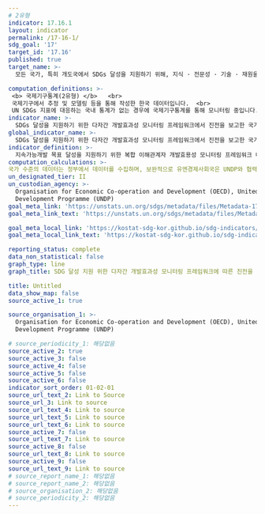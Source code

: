 ```yaml
---
# 2유형
indicator: 17.16.1
layout: indicator
permalink: /17-16-1/
sdg_goal: '17'
target_id: '17.16'
published: true
target_name: >-
  모든 국가, 특히 개도국에서 SDGs 달성을 지원하기 위해, 지식 · 전문성 · 기술 · 재원을 동원 공유하는 다양한 이해당사자간 파트너십에 의해 보완되는 지속가능발전을 위한 글로벌 파트너십 강화

computation_definitions: >-
 <b> 국제기구통계(2유형) </b>   <br>
 국제기구에서 추정 및 모델링 등을 통해 작성한 한국 데이터입니다.  <br> 
 UN SDGs 지표에 대응하는 국내 통계가 없는 경우에 국제기구통계를 통해 모니터링 중입니다.니다.
indicator_name: >-
  SDGs 달성을 지원하기 위한 다자간 개발효과성 모니터링 프레임워크에서 진전을 보고한 국가 수
global_indicator_name: >-
  SDGs 달성을 지원하기 위한 다자간 개발효과성 모니터링 프레임워크에서 진전을 보고한 국가 수
indicator_definition: >-
  지속가능개발 목표 달성을 지원하기 위한 복합 이해관계자 개발효용성 모니터링 프레임워크 내에서의 진전을 보고하는 국가의 수로, “복합 이해관계자 개발효용성 모니터링 프레임워크”는 효과적인 개발 협력을 추적하는 모니터링 프레임워크임
computation_calculations: >-  
국가 수준의 데이터는 정부에서 데이터를 수집하며, 보완적으로 유엔경제사회국은 UNDP와 협력하여 정기 조사를 실시함
un_designated_tier: II
un_custodian_agency: >-
  Organisation for Economic Co-operation and Development (OECD), United Nations
  Development Programme (UNDP)
goal_meta_link: 'https://unstats.un.org/sdgs/metadata/files/Metadata-17-16-01.pdf'
goal_meta_link_text: 'https://unstats.un.org/sdgs/metadata/files/Metadata-17-16-01.pdf'

goal_meta_local_link: 'https://kostat-sdg-kor.github.io/sdg-indicators/public/data/Metadata-17-16-01_KOR.pdf'
goal_meta_local_link_text: 'https://kostat-sdg-kor.github.io/sdg-indicators/public/data/Metadata-17-16-01_KOR.pdf'

reporting_status: complete
data_non_statistical: false
graph_type: line
graph_title: SDG 달성 지원 위한 다자간 개발효과성 모니터링 프레임워크에 따른 진전을 보고한 국가 수

title: Untitled
data_show_map: false
source_active_1: true

source_organisation_1: >-
  Organisation for Economic Co-operation and Development (OECD), United Nations
  Development Programme (UNDP)

# source_periodicity_1: 해당없음
source_active_2: true
source_active_3: false
source_active_4: false
source_active_5: false
source_active_6: false
indicator_sort_order: 01-02-01
source_url_text_2: Link to Source
source_url_3: Link to source
source_url_text_4: Link to source
source_url_text_5: Link to source
source_url_text_6: Link to source
source_active_7: false
source_url_text_7: Link to source
source_active_8: false
source_url_text_8: Link to source
source_active_9: false
source_url_text_9: Link to source
# source_report_name_1: 해당없음
# source_report_name_2: 해당없음
# source_organisation_2: 해당없음
# source_periodicity_2: 해당없음
---
```

